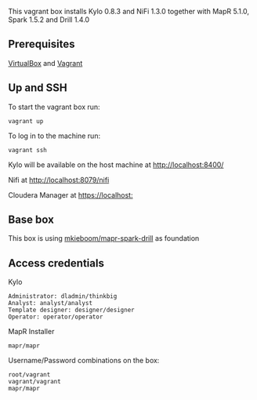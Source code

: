 This vagrant box installs Kylo 0.8.3 and NiFi 1.3.0 together with MapR 5.1.0, Spark 1.5.2 and Drill 1.4.0

## Prerequisites

[VirtualBox](https://www.virtualbox.org/) and [Vagrant](http://www.vagrantup.com/)

## Up and SSH

To start the vagrant box run:

    vagrant up

To log in to the machine run:

    vagrant ssh

Kylo will be available on the host machine at [http://localhost:8400/](http://localhost:8400/) 

Nifi at [http://localhost:8079/nifi](http://localhost:8079/nifi)

Cloudera Manager at [https://localhost:](https://localhost:9443)

## Base box

This box is using [mkieboom/mapr-spark-drill](https://app.vagrantup.com/mkieboom/boxes/mapr-spark-drill) as foundation

## Access credentials

Kylo
```
Administrator: dladmin/thinkbig
Analyst: analyst/analyst
Template designer: designer/designer
Operator: operator/operator
```

MapR Installer
```
mapr/mapr
```

Username/Password combinations on the box:
```
root/vagrant
vagrant/vagrant
mapr/mapr
```
